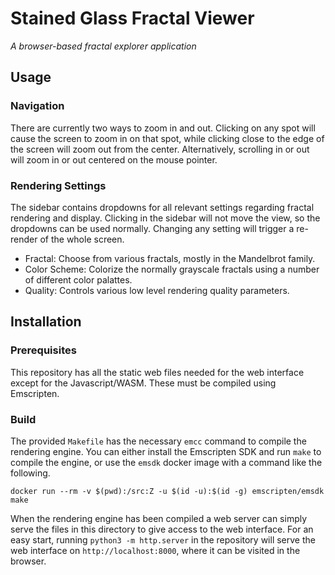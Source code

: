 
# Stained Glass Fractal Viewer

_A browser-based fractal explorer application_

## Usage

### Navigation

There are currently two ways to zoom in and out. Clicking on any spot will
cause the screen to zoom in on that spot, while clicking close to the edge of
the screen will zoom out from the center. Alternatively, scrolling in or out
will zoom in or out centered on the mouse pointer.

### Rendering Settings

The sidebar contains dropdowns for all relevant settings regarding fractal
rendering and display. Clicking in the sidebar will not move the view, so the
dropdowns can be used normally. Changing any setting will trigger a re-render
of the whole screen.

- Fractal: Choose from various fractals, mostly in the Mandelbrot family.
- Color Scheme: Colorize the normally grayscale fractals using a number of
  different color palattes.
- Quality: Controls various low level rendering quality parameters.

## Installation

### Prerequisites

This repository has all the static web files needed for the web interface
except for the Javascript/WASM. These must be compiled using Emscripten.

### Build

The provided `Makefile` has the necessary `emcc` command to compile the
rendering engine. You can either install the Emscripten SDK and run `make`
to compile the engine, or use the `emsdk` docker image with a command like
the following.

```
docker run --rm -v $(pwd):/src:Z -u $(id -u):$(id -g) emscripten/emsdk make
```

When the rendering engine has been compiled a web server can simply serve
the files in this directory to give access to the web interface. For an easy
start, running `python3 -m http.server` in the repository will serve the
web interface on `http://localhost:8000`, where it can be visited in the
browser.

